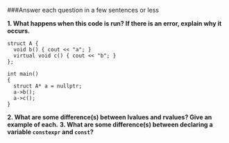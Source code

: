 ###Answer each question in a few sentences or less 

**1. What happens when this code is run? If there is an error, explain why it occurs.**
```
struct A {
  void b() { cout << "a"; }
  virtual void c() { cout << "b"; }
};

int main()
{
  struct A* a = nullptr;
  a->b();
  a->c();
}
```
**2. What are some difference(s) between lvalues and rvalues? Give an example of each.**
**3. What are some difference(s) between declaring a variable `constexpr` and `const`?**
